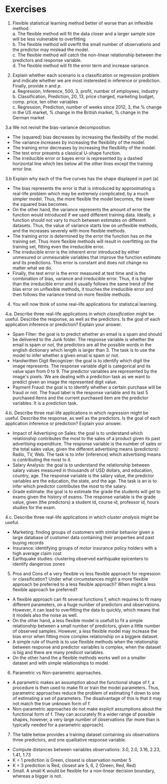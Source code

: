 # Exercises

1. Flexible statistical learning method better of worse than an inflexible method.    
  a. The flexible method will fit the data closer and a larger sample size will be less vulnerable to overfitting    
  b. The flexible method will overfit the small number of observations and the predictor may mislead the model.    
  c. The flexible method will catch the non-linear relationship between the predictors and response variable.    
  d. The flexible method will fit the error term and increase variance.    

2. Explain whether each scenario is a classification or regression problem and indicate whether we are most insterested in inference or prediction. Finally, provide _n_ and _p_.    
  a. Regression, Inference, 500, 3, profit, number of employees, industry    
  b. Classification, Prediction, 20, 13, price charged, marketing budget, comp. price, ten other variables    
  c. Regression, Prediction, number of weeks since 2012, 3, the % change in the US market, % change in the British market, % change in the German market    

3.a We not revisit the bias-variance decomposition.    
- The (squared) bias decreases by increasing the flexibility of the model.    
- The variance increases by increasing the flexibility of the model.    
- The training error decreases by increasing the flexibility of the model.    
- The test error presents a classical U-shape function.    
- The irreducible error or bayes error is represented by a dashed horizontal line which lies below all the other lines except the training error line.    

3.b Explain why each of the five curves has the shape displayed in part (a)         
- The bias represents the error is that is introduced by approximating a real-life problem which may be extremely complicated, by a much simpler model. Thus, the more flexible the model becomes, the lower the squared bias becomes.   
- On the other hand, the variance represents the amount of error the function would introduced if we used different training data. Ideally, a function should not vary to much between estimates on different datasets. Thus, the value of variance starts low on unflexible methods, and the increases severely with more flexible methods.    
- The training error is determined by the error the function has on the training set. Thus more flexible methods will result in overfitting on the training set, fitting even the irreducible error.    
- The irreducible error is the inherent error introduced by either unmesured or unmesurable variables that improve the function estimate and its predictions. This error is constant and does not change no matter what we do.
- Finally, the test error is the error measured at test time and is the combination of bias, variance and irreducible error. Thus, it is higher than the irreducible error and it usually follows the same trend of the bias error on unflexible methods, it touches the irreducible error and then follows the variance trend on more flexible methods.

4. You will now think of some real-life applications for statistical learning.

4.a. Describe three real-life applications in which _classification_ might be useful. Describe the response, as well as the predictors. Is the goal of each application inference or prediction? Explain your answer.
- Spam Filter: the goal is to predict whether an email is a spam and should be delivered to the Junk folder. The response variable is whether the email is spam or not, the predictors are all the possible words in the english dictionary which length is larger than 3. The task is to use the model to infer whether a given email is spam or not.    
- Handwritten Digit Recognizer: the goal is to identify which digit the image represents. The response variable _digit_ is categorical and its value span from 0 to 9. The predictor variables are represented by the image's pixels. We are dealing with a prediction task as we want to predict given an image the represented digit value.     
- Payment Fraud: the goal is to identify whether a certain purchase will be fraud or not. The fraud label is the response variable and its last 5 purchased items and the current purchased item are the predictor variables. It is a prediction task.

4.b. Describe three real-life applications in which _regression_ might be useful. Describe the response, as well as the predictors. Is the goal of each application inference or prediction? Explain your answer.
- Impact of Advertising on Sales: the goal is to understand which relationship contributes the most to the sales of a product given its past advertising expenditure. The response variable is the number of sales or the total sales value, given the different advertising means (predictors): Radio, TV, Web. The task is to infer (inference) which advertising means is contributing the most to it.    
- Salary Analysis: the goal is to understand the relationship between salary values measured in thousands of USD dollars, and education, country, age. The response variable is the salary value, the predictor variables are the education, the state, and the age. The task is an is to infer which predictor contributes the most to the salary.    
- Grade estimate: the goal is to estimate the grade the students will get to exams given the history of exams. The response variable is the grade value, given (the predictors) a student id, course id, professor id, hours studies for the exam.

4.c. Describe three real-life applications in which _cluster analysis_ might be useful.   
- Marketing: finding groups of customers with similar behavior given a large database of customer data containing their properties and past buying records    
- Insurance: identifying groups of motor insurance policy holders with a high average claim cost    
- Earthquake studies: clustering observed earthquake epicenters to identify dangerous zones    

5. Pros and Cons of a very flexible vs less flexible approach for regression or classification? Under what circumstances might a more flexible approach be preferred to a less flexible approach? When might a less flexible approach be preferred?    
- A flexible approach can fit several functions f, which requires to fit many different parameters, on a huge number of predictors and observations. However, it can lead to overfitting the data to quickly, which means that it models also the noise as well.
- On the other hand, a less flexible model is usefull to fit a simple relationship between a small number of predictors, given a little number of observed samples. However, a less flexible model may increase the bias error when fitting more complex relationship on a biggere dataset.
- A simple rule of thumb is to use flexible methods when the relationship between response and predictor variables is complex, when the dataset is big and there are many predicot variables.
- On the other hand the a flexible methods works well on a smaller dataset and with simple relationships to model.

6. Parametric vs Non-parametric approaches.
- A parametric makes an assumption about the functional shape of f, a procedure is then used to make fit or train the model parameters. Thus, parametric approaches reduce the problem of estimating f down to one of estimating a set of parameters. The disadvantage of this is that it may not match the true unknown form of f.
- Non-parametric approaches do not make explicit assumptions about the functional form of f. They can accurately fit a wider range of possible shapes, however, a very large number of observations (far more than is typically needed for a parametric approach).

7. The table below provides a training dataset containing six observations three predictors, and one qualitative response variable.
- Compute distances between variables observations: 3.0, 2.0, 3.16, 2.23, 1.41, 1.73     
- K = 1 prediction is Green, closest is observation number 5
- K = 3 prediction is Red, closest are 5, 6, 2 (Green, Red, Red)
- Small. A small K would be flexible for a non-linear decision boundary, whereas a bigger is not.
